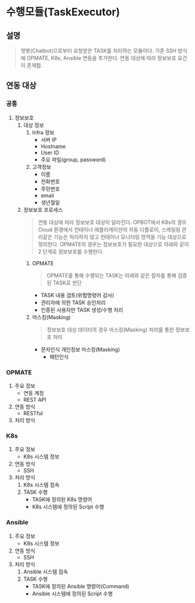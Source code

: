# 수행모듈(TaskExecutor)
## 설명
> 챗봇(Chatbot)으로부터 요청받은 TASK를 처리하는 모듈이다. 기존 SSH 방식에 OPMATE, K8s, Ansible 연동을 추가한다.
> 연동 대상에 따라 정보보호 요건이 존재함.
## 연동 대상 
### 공통
1. 정보보호
    1. 대상 정보
        1. Infra 정보
            * 서버 IP
            * Hostname
            * User ID
            * 주요 파일(group, password)
        1. 고객정보
            * 이름
            * 전화번호
            * 주민번호
            * email
            * 생년월일
    1. 정보보호 프로세스 
        > 연동 대상에 따라 정보보호 대상이 달라진다. OPBOT에서 K8s의 경우 Cloud 환경에서 컨테이너 애플리케이션의 자동 디플로이,
        > 스케일링 관리같은 기능은 처리하지 않고 컨테이너 모니터링 영역을 기능 대상으로 정의한다.
        > OPMATE의 경우는 정보보호가 필요한 대상으로 아래와 같이 2 단계로 정보보호를 수행한다.
        1. OPMATE
            > OPMATE를 통해 수행되는 TASK는 아래와 같은 절차를 통해 검증된 TASK로 판단
            * TASK 내용 검토(위험명령어 감사)
            * 관리자에 의한 TASK 승인처리
            * 인증된 사용자만 TASK 생성/수행 처리
        1. 마스킹(Masking)
            > 정보보호 대상 데이터의 경우 마스킹(Masking) 처리를 통한 정보보호 처리
            * 문자인식 개인정보 마스킹(Masking)
                * 패턴인식
### OPMATE
1. 주요 정보
    * 연동 계정
    * REST API
1. 연동 방식
    * RESTful
1. 처리 방식
### K8s
1. 주요 정보
    * K8s 시스템 정보
1. 연동 방식
    * SSH
1. 처리 방식
    1. K8s 시스템 접속
    1. TASK 수행
        * TASK에 정의된 K8s 명령어
        * K8s 시스템에 정의된 Script 수행
### Ansible
1. 주요 정보
    * K8s 시스템 정보
1. 연동 방식
    * SSH
1. 처리 방식
    1. Ansible 시스템 접속
    1. TASK 수행
        * TASK에 정의된 Ansible 명령어(Command)
        * Ansible 시스템에 정의된 Script 수행
